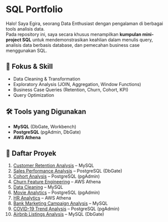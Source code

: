 # SQL Portfolio

Halo! Saya Egira, seorang Data Enthusiast dengan pengalaman di berbagai tools analisis data.  
Pada repository ini, saya secara khusus menampilkan **kumpulan mini-project SQL** untuk mendemonstrasikan keahlian dalam menulis query, analisis data berbasis database, dan pemecahan business case menggunakan SQL.  



## 🎯 Fokus & Skill
- Data Cleaning & Transformation  
- Exploratory Analysis (JOIN, Aggregation, Window Functions)  
- Business Case Queries (Retention, Churn, Cohort, KPI)  
- Query Optimization  



## 🛠️ Tools yang Digunakan
- **MySQL** (DbGate, Workbench)  
- **PostgreSQL** (pgAdmin, DbGate)  
- **AWS Athena**  



## 📂 Daftar Proyek

1. [Customer Retention Analysis](./customer-retention) – MySQL  
2. [Sales Performance Analysis](./sales-performance) – PostgreSQL (DbGate)  
3. [Cohort Analysis](./cohort-analysis) – PostgreSQL (pgAdmin)  
4. [Churn Feature Engineering](./churn-feature) – AWS Athena  
5. [Data Cleaning](./data-cleaning) – MySQL  
6. [Movie Analytics](./movie-analytics) – PostgreSQL (pgAdmin)  
7. [HR Analytics](./hr-analytics) – AWS Athena  
8. [Bank Marketing Campaign Analysis](./bank-marketing) – MySQL  
9. [COVID-19 Trend Analysis](./covid19-trend) – PostgreSQL (pgAdmin)  
10. [Airbnb Listings Analysis](./airbnb-listings) – MySQL (DbGate)  
